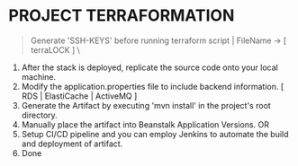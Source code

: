 # PROJECT TERRAFORMATION 

> Generate 'SSH-KEYS' before running terraform script | FileName -> [ terraLOCK ] \

1. After the stack is deployed, replicate the source code onto your local machine.
2. Modify the application.properties file to include backend information. [ RDS | ElastiCache | ActiveMQ ]
3. Generate the Artifact by executing 'mvn install' in the project's root directory.
4. Manually place the artifact into Beanstalk Application Versions. OR
5. Setup CI/CD pipeline and you can employ Jenkins to automate the build and deployment of artifact.
6. Done
